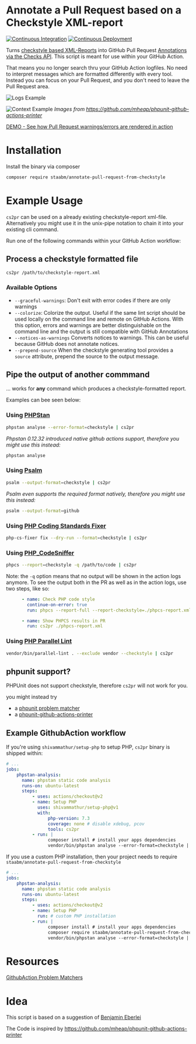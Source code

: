 # Annotate a Pull Request based on a Checkstyle XML-report

[![Continuous Integration](https://github.com/staabm/annotate-pull-request-from-checkstyle/workflows/Continuous%20Integration/badge.svg)](https://github.com/staabm/annotate-pull-request-from-checkstyle/actions)
[![Continuous Deployment](https://github.com/staabm/annotate-pull-request-from-checkstyle/workflows/Continuous%20Deployment/badge.svg)](https://github.com/staabm/annotate-pull-request-from-checkstyle/actions)

Turns [checkstyle based XML-Reports](https://github.com/FriendsOfPHP/PHP-CS-Fixer/blob/master/doc/checkstyle.xsd) into GitHub Pull Request [Annotations via the Checks API](https://docs.github.com/en/free-pro-team@latest/rest/reference/checks).
This script is meant for use within your GitHub Action.

That means you no longer search thru your GitHub Action logfiles.
No need to interpret messages which are formatted differently with every tool.
Instead you can focus on your Pull Request, and you don't need to leave the Pull Request area.

![Logs Example](https://github.com/mheap/phpunit-github-actions-printer/blob/master/phpunit-printer-logs.png?raw=true)

![Context Example](https://github.com/mheap/phpunit-github-actions-printer/blob/master/phpunit-printer-context.png?raw=true)
_Images from https://github.com/mheap/phpunit-github-actions-printer_

[DEMO - See how Pull Request warnings/errors are rendered in action](https://github.com/staabm/gh-annotation-example/pull/1/files)

# Installation

Install the binary via composer
```bash
composer require staabm/annotate-pull-request-from-checkstyle
```

# Example Usage

`cs2pr` can be used on a already existing checkstyle-report xml-file. Alternatively you might use it in the unix-pipe notation to chain it into your existing cli command.

Run one of the following commands within your GitHub Action workflow:

## Process a checkstyle formatted file

```bash
cs2pr /path/to/checkstyle-report.xml
```

### Available Options

- `--graceful-warnings`: Don't exit with error codes if there are only warnings
- `--colorize`: Colorize the output. Useful if the same lint script should be used locally on the command line and remote on GitHub Actions. With this option, errors and warnings are better distinguishable on the command line and the output is still compatible with GitHub Annotations
- `--notices-as-warnings` Converts notices to warnings. This can be useful because GitHub does not annotate notices. 
- `--prepend-source` When the checkstyle generating tool provides a `source` attribute, prepend the source to the output message. 


## Pipe the output of another commmand

... works for __any__ command which produces a checkstyle-formatted report.

Examples can bee seen below:

### Using [PHPStan](https://github.com/phpstan/phpstan)

```bash
phpstan analyse --error-format=checkstyle | cs2pr
```

_Phpstan 0.12.32 introduced native github actions support, therefore you might use this instead:_

```bash
phpstan analyse
```

### Using [Psalm](https://github.com/vimeo/psalm)

```bash
psalm --output-format=checkstyle | cs2pr
```

_Psalm even supports the required format natively, therefore you might use this instead:_

```bash
psalm --output-format=github
```

### Using [PHP Coding Standards Fixer](https://github.com/FriendsOfPHP/PHP-CS-Fixer)

```bash
php-cs-fixer fix --dry-run --format=checkstyle | cs2pr
```

### Using [PHP_CodeSniffer](https://github.com/squizlabs/PHP_CodeSniffer)

```bash
phpcs --report=checkstyle -q /path/to/code | cs2pr
```


Note: the `-q` option means that no output will be shown in the action logs anymore.
To see the output both in the PR as well as in the action logs, use two steps, like so:

```yaml
      - name: Check PHP code style
        continue-on-error: true
        run: phpcs --report-full --report-checkstyle=./phpcs-report.xml

      - name: Show PHPCS results in PR
        run: cs2pr ./phpcs-report.xml
```

### Using [PHP Parallel Lint](https://github.com/php-parallel-lint/PHP-Parallel-Lint/)

```bash
vendor/bin/parallel-lint . --exclude vendor --checkstyle | cs2pr
```

## phpunit support?

PHPUnit does not support checkstyle, therefore `cs2pr` will not work for you.

you might instead try
- a [phpunit problem matcher](https://github.com/shivammathur/setup-php#problem-matchers)
- a [phpunit-github-actions-printer](https://github.com/mheap/phpunit-github-actions-printer)

## Example GithubAction workflow


If you're using `shivammathur/setup-php` to setup PHP, `cs2pr` binary is shipped within:

```yml
# ...
jobs:
    phpstan-analysis:
      name: phpstan static code analysis
      runs-on: ubuntu-latest
      steps:
          - uses: actions/checkout@v2
          - name: Setup PHP
            uses: shivammathur/setup-php@v1
            with:
                php-version: 7.3
                coverage: none # disable xdebug, pcov
                tools: cs2pr
          - run: |
                composer install # install your apps dependencies
                vendor/bin/phpstan analyse --error-format=checkstyle | cs2pr
```

If you use a custom PHP installation, then your project needs to require `staabm/annotate-pull-request-from-checkstyle`

```yml
# ...
jobs:
    phpstan-analysis:
      name: phpstan static code analysis
      runs-on: ubuntu-latest
      steps:
          - uses: actions/checkout@v2
          - name: Setup PHP
            run: # custom PHP installation 
          - run: |
                composer install # install your apps dependencies
                composer require staabm/annotate-pull-request-from-checkstyle # install cs2pr
                vendor/bin/phpstan analyse --error-format=checkstyle | vendor/bin/cs2pr
```

# Resources

[GithubAction Problem Matchers](https://github.com/actions/toolkit/blob/master/docs/problem-matchers.md)

# Idea

This script is based on a suggestion of [Benjamin Eberlei](https://twitter.com/beberlei/status/1218970454557372416)

The Code is inspired by https://github.com/mheap/phpunit-github-actions-printer
